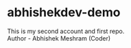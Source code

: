 # abhishekdev-demo
This is my second account and first repo.
<br>
Author - Abhishek Meshram (Coder)
